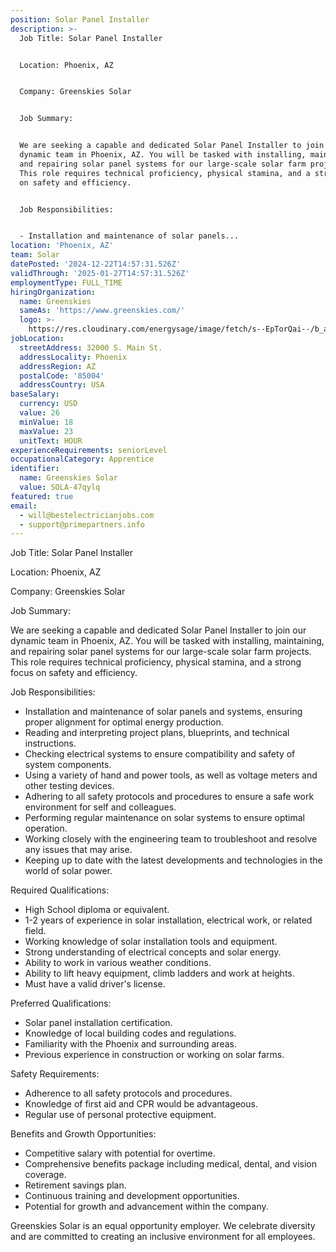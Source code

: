 ```yaml
---
position: Solar Panel Installer
description: >-
  Job Title: Solar Panel Installer


  Location: Phoenix, AZ


  Company: Greenskies Solar


  Job Summary:


  We are seeking a capable and dedicated Solar Panel Installer to join our
  dynamic team in Phoenix, AZ. You will be tasked with installing, maintaining,
  and repairing solar panel systems for our large-scale solar farm projects.
  This role requires technical proficiency, physical stamina, and a strong focus
  on safety and efficiency. 


  Job Responsibilities:


  - Installation and maintenance of solar panels...
location: 'Phoenix, AZ'
team: Solar
datePosted: '2024-12-22T14:57:31.526Z'
validThrough: '2025-01-27T14:57:31.526Z'
employmentType: FULL_TIME
hiringOrganization:
  name: Greenskies
  sameAs: 'https://www.greenskies.com/'
  logo: >-
    https://res.cloudinary.com/energysage/image/fetch/s--EpTorQai--/b_auto,c_pad,f_auto,h_200,q_auto,w_200/https://es-media-prod.s3.amazonaws.com/media/supplier/logo/source/Greenskies_Clean_Focus_Company.jpg
jobLocation:
  streetAddress: 32000 S. Main St.
  addressLocality: Phoenix
  addressRegion: AZ
  postalCode: '85004'
  addressCountry: USA
baseSalary:
  currency: USD
  value: 26
  minValue: 18
  maxValue: 23
  unitText: HOUR
experienceRequirements: seniorLevel
occupationalCategory: Apprentice
identifier:
  name: Greenskies Solar
  value: SOLA-47qylq
featured: true
email:
  - will@bestelectricianjobs.com
  - support@primepartners.info
---
```




Job Title: Solar Panel Installer

Location: Phoenix, AZ

Company: Greenskies Solar

Job Summary:

We are seeking a capable and dedicated Solar Panel Installer to join our dynamic team in Phoenix, AZ. You will be tasked with installing, maintaining, and repairing solar panel systems for our large-scale solar farm projects. This role requires technical proficiency, physical stamina, and a strong focus on safety and efficiency. 

Job Responsibilities:

- Installation and maintenance of solar panels and systems, ensuring proper alignment for optimal energy production.
- Reading and interpreting project plans, blueprints, and technical instructions.
- Checking electrical systems to ensure compatibility and safety of system components.
- Using a variety of hand and power tools, as well as voltage meters and other testing devices.
- Adhering to all safety protocols and procedures to ensure a safe work environment for self and colleagues.
- Performing regular maintenance on solar systems to ensure optimal operation.
- Working closely with the engineering team to troubleshoot and resolve any issues that may arise.
- Keeping up to date with the latest developments and technologies in the world of solar power.

Required Qualifications:

- High School diploma or equivalent.
- 1-2 years of experience in solar installation, electrical work, or related field.
- Working knowledge of solar installation tools and equipment.
- Strong understanding of electrical concepts and solar energy.
- Ability to work in various weather conditions.
- Ability to lift heavy equipment, climb ladders and work at heights.
- Must have a valid driver's license.

Preferred Qualifications:

- Solar panel installation certification.
- Knowledge of local building codes and regulations.
- Familiarity with the Phoenix and surrounding areas.
- Previous experience in construction or working on solar farms.

Safety Requirements:

- Adherence to all safety protocols and procedures.
- Knowledge of first aid and CPR would be advantageous.
- Regular use of personal protective equipment.

Benefits and Growth Opportunities:

- Competitive salary with potential for overtime.
- Comprehensive benefits package including medical, dental, and vision coverage.
- Retirement savings plan.
- Continuous training and development opportunities.
- Potential for growth and advancement within the company. 

Greenskies Solar is an equal opportunity employer. We celebrate diversity and are committed to creating an inclusive environment for all employees.
